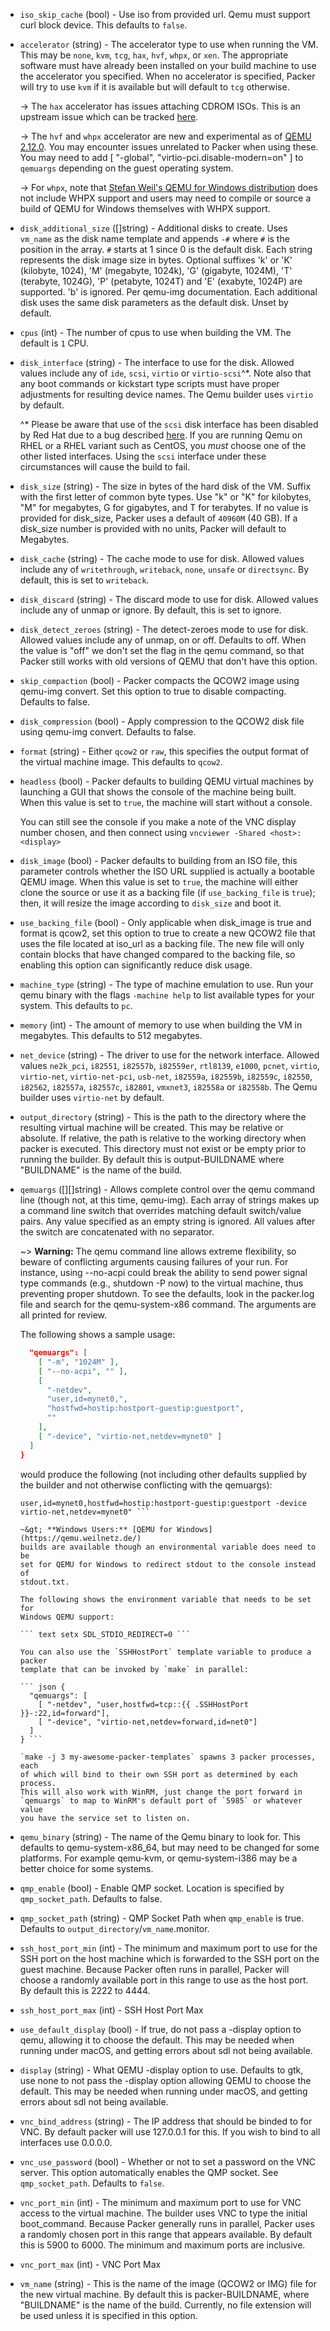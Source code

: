 <!-- Code generated from the comments of the Config struct in builder/qemu/builder.go; DO NOT EDIT MANUALLY -->

-   `iso_skip_cache` (bool) - Use iso from provided url. Qemu must support
    curl block device. This defaults to `false`.
    
-   `accelerator` (string) - The accelerator type to use when running the VM.
    This may be `none`, `kvm`, `tcg`, `hax`, `hvf`, `whpx`, or `xen`. The appropriate
    software must have already been installed on your build machine to use the
    accelerator you specified. When no accelerator is specified, Packer will try
    to use `kvm` if it is available but will default to `tcg` otherwise.
    
    -&gt; The `hax` accelerator has issues attaching CDROM ISOs. This is an
    upstream issue which can be tracked
    [here](https://github.com/intel/haxm/issues/20).
    
    -&gt; The `hvf` and `whpx` accelerator are new and experimental as of
    [QEMU 2.12.0](https://wiki.qemu.org/ChangeLog/2.12#Host_support).
    You may encounter issues unrelated to Packer when using these.  You may need to
    add [ "-global", "virtio-pci.disable-modern=on" ] to `qemuargs` depending on the
    guest operating system.
    
    -&gt; For `whpx`, note that [Stefan Weil's QEMU for Windows distribution](https://qemu.weilnetz.de/w64/)
    does not include WHPX support and users may need to compile or source a
    build of QEMU for Windows themselves with WHPX support.
    
-   `disk_additional_size` ([]string) - Additional disks to create. Uses `vm_name` as the disk name template and
    appends `-#` where `#` is the position in the array. `#` starts at 1 since 0
    is the default disk. Each string represents the disk image size in bytes.
    Optional suffixes 'k' or 'K' (kilobyte, 1024), 'M' (megabyte, 1024k), 'G'
    (gigabyte, 1024M), 'T' (terabyte, 1024G), 'P' (petabyte, 1024T) and 'E'
    (exabyte, 1024P)  are supported. 'b' is ignored. Per qemu-img documentation.
    Each additional disk uses the same disk parameters as the default disk.
    Unset by default.
    
-   `cpus` (int) - The number of cpus to use when building the VM.
     The default is `1` CPU.
    
-   `disk_interface` (string) - The interface to use for the disk. Allowed values include any of `ide`,
    `scsi`, `virtio` or `virtio-scsi`^\*. Note also that any boot commands
    or kickstart type scripts must have proper adjustments for resulting
    device names. The Qemu builder uses `virtio` by default.
    
    ^\* Please be aware that use of the `scsi` disk interface has been
    disabled by Red Hat due to a bug described
    [here](https://bugzilla.redhat.com/show_bug.cgi?id=1019220). If you are
    running Qemu on RHEL or a RHEL variant such as CentOS, you *must* choose
    one of the other listed interfaces. Using the `scsi` interface under
    these circumstances will cause the build to fail.
    
-   `disk_size` (string) - The size in bytes of the hard disk of the VM. Suffix with the first
    letter of common byte types. Use "k" or "K" for kilobytes, "M" for
    megabytes, G for gigabytes, and T for terabytes. If no value is provided
    for disk_size, Packer uses a default of `40960M` (40 GB). If a disk_size
    number is provided with no units, Packer will default to Megabytes.
    
-   `disk_cache` (string) - The cache mode to use for disk. Allowed values include any of
    `writethrough`, `writeback`, `none`, `unsafe` or `directsync`. By
    default, this is set to `writeback`.
    
-   `disk_discard` (string) - The discard mode to use for disk. Allowed values
    include any of unmap or ignore. By default, this is set to ignore.
    
-   `disk_detect_zeroes` (string) - The detect-zeroes mode to use for disk.
    Allowed values include any of unmap, on or off. Defaults to off.
    When the value is "off" we don't set the flag in the qemu command, so that
    Packer still works with old versions of QEMU that don't have this option.
    
-   `skip_compaction` (bool) - Packer compacts the QCOW2 image using
    qemu-img convert.  Set this option to true to disable compacting.
    Defaults to false.
    
-   `disk_compression` (bool) - Apply compression to the QCOW2 disk file
    using qemu-img convert. Defaults to false.
    
-   `format` (string) - Either `qcow2` or `raw`, this specifies the output format of the virtual
    machine image. This defaults to `qcow2`.
    
-   `headless` (bool) - Packer defaults to building QEMU virtual machines by
    launching a GUI that shows the console of the machine being built. When this
    value is set to `true`, the machine will start without a console.
    
    You can still see the console if you make a note of the VNC display
    number chosen, and then connect using `vncviewer -Shared <host>:<display>`
    
-   `disk_image` (bool) - Packer defaults to building from an ISO file, this parameter controls
    whether the ISO URL supplied is actually a bootable QEMU image. When
    this value is set to `true`, the machine will either clone the source or
    use it as a backing file (if `use_backing_file` is `true`); then, it
    will resize the image according to `disk_size` and boot it.
    
-   `use_backing_file` (bool) - Only applicable when disk_image is true
    and format is qcow2, set this option to true to create a new QCOW2
    file that uses the file located at iso_url as a backing file. The new file
    will only contain blocks that have changed compared to the backing file, so
    enabling this option can significantly reduce disk usage.
    
-   `machine_type` (string) - The type of machine emulation to use. Run your qemu binary with the
    flags `-machine help` to list available types for your system. This
    defaults to `pc`.
    
-   `memory` (int) - The amount of memory to use when building the VM
    in megabytes. This defaults to 512 megabytes.
    
-   `net_device` (string) - The driver to use for the network interface. Allowed values `ne2k_pci`,
    `i82551`, `i82557b`, `i82559er`, `rtl8139`, `e1000`, `pcnet`, `virtio`,
    `virtio-net`, `virtio-net-pci`, `usb-net`, `i82559a`, `i82559b`,
    `i82559c`, `i82550`, `i82562`, `i82557a`, `i82557c`, `i82801`,
    `vmxnet3`, `i82558a` or `i82558b`. The Qemu builder uses `virtio-net` by
    default.
    
-   `output_directory` (string) - This is the path to the directory where the
    resulting virtual machine will be created. This may be relative or absolute.
    If relative, the path is relative to the working directory when packer
    is executed. This directory must not exist or be empty prior to running
    the builder. By default this is output-BUILDNAME where "BUILDNAME" is the
    name of the build.
    
-   `qemuargs` ([][]string) - Allows complete control over the qemu command line (though not, at this
    time, qemu-img). Each array of strings makes up a command line switch
    that overrides matching default switch/value pairs. Any value specified
    as an empty string is ignored. All values after the switch are
    concatenated with no separator.
    
    ~&gt; **Warning:** The qemu command line allows extreme flexibility, so
    beware of conflicting arguments causing failures of your run. For
    instance, using --no-acpi could break the ability to send power signal
    type commands (e.g., shutdown -P now) to the virtual machine, thus
    preventing proper shutdown. To see the defaults, look in the packer.log
    file and search for the qemu-system-x86 command. The arguments are all
    printed for review.
    
    The following shows a sample usage:
    
    ``` json {
      "qemuargs": [
        [ "-m", "1024M" ],
        [ "--no-acpi", "" ],
        [
          "-netdev",
          "user,id=mynet0,",
          "hostfwd=hostip:hostport-guestip:guestport",
          ""
        ],
        [ "-device", "virtio-net,netdev=mynet0" ]
      ]
    }
    ```
    
    would produce the following (not including other defaults supplied by
    the builder and not otherwise conflicting with the qemuargs):
    
    ``` text qemu-system-x86 -m 1024m --no-acpi -netdev
    user,id=mynet0,hostfwd=hostip:hostport-guestip:guestport -device
    virtio-net,netdev=mynet0" ```
    
    ~&gt; **Windows Users:** [QEMU for Windows](https://qemu.weilnetz.de/)
    builds are available though an environmental variable does need to be
    set for QEMU for Windows to redirect stdout to the console instead of
    stdout.txt.
    
    The following shows the environment variable that needs to be set for
    Windows QEMU support:
    
    ``` text setx SDL_STDIO_REDIRECT=0 ```
    
    You can also use the `SSHHostPort` template variable to produce a packer
    template that can be invoked by `make` in parallel:
    
    ``` json {
      "qemuargs": [
        [ "-netdev", "user,hostfwd=tcp::{{ .SSHHostPort }}-:22,id=forward"],
        [ "-device", "virtio-net,netdev=forward,id=net0"]
      ]
    } ```
    
    `make -j 3 my-awesome-packer-templates` spawns 3 packer processes, each
    of which will bind to their own SSH port as determined by each process.
    This will also work with WinRM, just change the port forward in
    `qemuargs` to map to WinRM's default port of `5985` or whatever value
    you have the service set to listen on.
    
-   `qemu_binary` (string) - The name of the Qemu binary to look for. This
    defaults to qemu-system-x86_64, but may need to be changed for
    some platforms. For example qemu-kvm, or qemu-system-i386 may be a
    better choice for some systems.
    
-   `qmp_enable` (bool) - Enable QMP socket. Location is specified by `qmp_socket_path`. Defaults
    to false.
    
-   `qmp_socket_path` (string) - QMP Socket Path when `qmp_enable` is true. Defaults to
    `output_directory`/`vm_name`.monitor.
    
-   `ssh_host_port_min` (int) - The minimum and maximum port to use for the SSH port on the host machine
    which is forwarded to the SSH port on the guest machine. Because Packer
    often runs in parallel, Packer will choose a randomly available port in
    this range to use as the host port. By default this is 2222 to 4444.
    
-   `ssh_host_port_max` (int) - SSH Host Port Max
-   `use_default_display` (bool) - If true, do not pass a -display option
    to qemu, allowing it to choose the default. This may be needed when running
    under macOS, and getting errors about sdl not being available.
    
-   `display` (string) - What QEMU -display option to use. Defaults to gtk, use none to not pass the
    -display option allowing QEMU to choose the default. This may be needed when
    running under macOS, and getting errors about sdl not being available.
    
-   `vnc_bind_address` (string) - The IP address that should be
    binded to for VNC. By default packer will use 127.0.0.1 for this. If you
    wish to bind to all interfaces use 0.0.0.0.
    
-   `vnc_use_password` (bool) - Whether or not to set a password on the VNC server. This option
    automatically enables the QMP socket. See `qmp_socket_path`. Defaults to
    `false`.
    
-   `vnc_port_min` (int) - The minimum and maximum port
    to use for VNC access to the virtual machine. The builder uses VNC to type
    the initial boot_command. Because Packer generally runs in parallel,
    Packer uses a randomly chosen port in this range that appears available. By
    default this is 5900 to 6000. The minimum and maximum ports are inclusive.
    
-   `vnc_port_max` (int) - VNC Port Max
-   `vm_name` (string) - This is the name of the image (QCOW2 or IMG) file for
    the new virtual machine. By default this is packer-BUILDNAME, where
    "BUILDNAME" is the name of the build. Currently, no file extension will be
    used unless it is specified in this option.
    